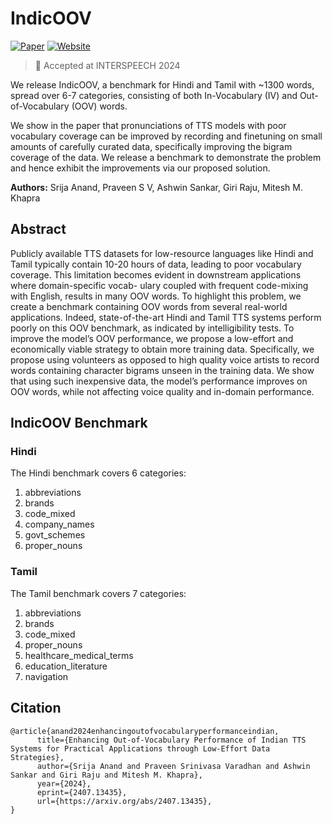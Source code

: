# IndicOOV
[![Paper](https://img.shields.io/badge/arXiv-2403.16973-brightgreen.svg?style=flat-square)](https://arxiv.org/pdf/2407.13435)
[![Website](https://img.shields.io/badge/website-indicoov)](https://ai4bharat.iitm.ac.in/indicoov/)

> 🎉 Accepted at INTERSPEECH 2024

We release IndicOOV, a benchmark for Hindi and Tamil with ~1300 words, spread over 6-7 categories, consisting of both In-Vocabulary (IV) and Out-of-Vocabulary (OOV) words.

We show in the paper that pronunciations of TTS models with poor vocabulary coverage can be improved by recording and finetuning on small amounts of carefully curated data, specifically improving the bigram coverage of the data. We release a benchmark to demonstrate the problem and hence exhibit the improvements via our proposed solution.

**Authors:** Srija Anand, Praveen S V, Ashwin Sankar, Giri Raju, Mitesh M. Khapra

## Abstract
Publicly available TTS datasets for low-resource languages like
Hindi and Tamil typically contain 10-20 hours of data, leading to poor vocabulary coverage. This limitation becomes evident in downstream applications where domain-specific vocab-
ulary coupled with frequent code-mixing with English, results in many OOV words. To highlight this problem, we create a benchmark containing OOV words from several real-world applications. Indeed, state-of-the-art Hindi and Tamil TTS systems perform poorly on this OOV benchmark, as indicated by intelligibility tests. To improve the model’s OOV performance, we propose a low-effort and economically viable strategy to obtain more training data. Specifically, we propose using volunteers as opposed to high quality voice artists to record words containing character bigrams unseen in the training data. We show that using such inexpensive data, the model’s performance improves on OOV words, while not affecting voice quality and in-domain performance.

## IndicOOV Benchmark
###  Hindi
The Hindi benchmark covers 6 categories:
1. abbreviations
2. brands
3. code_mixed
4. company_names
5. govt_schemes
6. proper_nouns

### Tamil
The Tamil benchmark covers 7 categories:
1. abbreviations
2. brands
3. code_mixed
4. proper_nouns
5. healthcare_medical_terms
6. education_literature
7. navigation

## Citation
```
@article{anand2024enhancingoutofvocabularyperformanceindian,
      title={Enhancing Out-of-Vocabulary Performance of Indian TTS Systems for Practical Applications through Low-Effort Data Strategies}, 
      author={Srija Anand and Praveen Srinivasa Varadhan and Ashwin Sankar and Giri Raju and Mitesh M. Khapra},
      year={2024},
      eprint={2407.13435},
      url={https://arxiv.org/abs/2407.13435}, 
}
```


